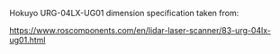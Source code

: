 Hokuyo URG-04LX-UG01 dimension specification taken from:

https://www.roscomponents.com/en/lidar-laser-scanner/83-urg-04lx-ug01.html
